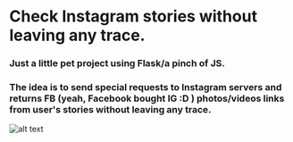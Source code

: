 # Check Instagram stories without leaving any trace.

### Just a little pet project using Flask/a pinch of JS.
### The idea is to send special requests to Instagram servers and returns FB (yeah, Facebook bought IG :D ) photos/videos links from user's stories without leaving any trace. 

![alt text](https://github.com/shredsgang/anonstory_flask/blob/master/static/1.png)
